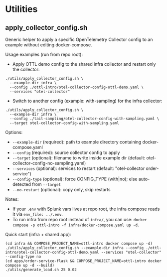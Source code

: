# Utilities

## apply_collector_config.sh

Generic helper to apply a specific OpenTelemetry Collector config to an example without editing docker-compose.

Usage examples (run from repo root):

- Apply OTTL demo config to the shared infra collector and restart only the collector:

```
./utils/apply_collector_config.sh \
  --example-dir infra \
  --config ./ottl-intro/otel-collector-config-ottl-demo.yaml \
  --services "otel-collector"
```

- Switch to another config (example: with-sampling) for the infra collector:

```
./utils/apply_collector_config.sh \
  --example-dir infra \
  --config ./tail-sampling/otel-collector-config-with-sampling.yaml \
  --target otel-collector-config-with-sampling.yaml
```

Options:
- `--example-dir` (required): path to example directory containing docker-compose.yaml
- `--config` (required): source collector config to apply
- `--target` (optional): filename to write inside example dir (default: otel-collector-config-no-sampling.yaml)
- `--services` (optional): services to restart (default: "otel-collector order-service")
- `--config-type` (optional): force CONFIG_TYPE (with|no); else auto-detected from `--target`
- `--no-restart` (optional): copy only, skip restarts

Notes:
- If your `.env` with Splunk vars lives at repo root, the infra compose reads it via `env_file: ../.env`.
- To run infra from repo root instead of `infra/`, you can use: `docker compose -p ottl-intro -f infra/docker-compose.yaml up -d`.

Quick start (infra + shared app):
```
(cd infra && COMPOSE_PROJECT_NAME=ottl-intro docker compose up -d)
./utils/apply_collector_config.sh --example-dir infra --config ./ottl-intro/otel-collector-config-ottl-demo.yaml --services "otel-collector" --config-type no
(cd apps/order-service-flask && COMPOSE_PROJECT_NAME=ottl-intro docker compose up -d --build)
./utils/generate_load.sh 25 0.02
```
